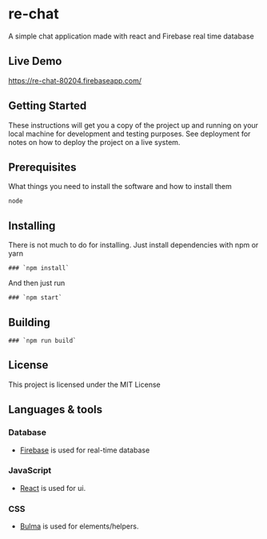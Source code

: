 # re-chat

A simple chat application made with react and Firebase real time database

## Live Demo

https://re-chat-80204.firebaseapp.com/

## Getting Started

These instructions will get you a copy of the project up and running on your local machine for development and testing purposes. See deployment for notes on how to deploy the project on a live system.

## Prerequisites

What things you need to install the software and how to install them

```
node
```

## Installing

There is not much to do for installing. Just install dependencies with npm or yarn

```
### `npm install`
```

And then just run

```
### `npm start`
```

## Building

```
### `npm run build`
```

## License

This project is licensed under the MIT License

## Languages & tools

### Database

- [Firebase](https://firebase.google.com) is used for real-time database

### JavaScript

- [React](http://facebook.github.io/react) is used for ui.

### CSS

- [Bulma](https://bulma.io) is used for elements/helpers.
